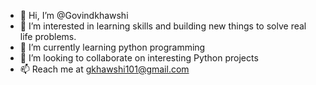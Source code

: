 - 👋 Hi, I’m @Govindkhawshi
- 👀 I’m interested in learning skills and building new things to solve real life problems.
- 🌱 I’m currently learning python programming 
- 💞️ I’m looking to collaborate on interesting Python projects 
- 📫 Reach me at gkhawshi101@gmail.com 

<!---
Govindkhawshi/Govindkhawshi is a ✨ special ✨ repository because its `README.md` (this file) appears on your GitHub profile.
You can click the Preview link to take a look at your changes.
--->
